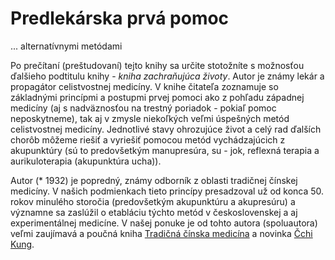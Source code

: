 Predlekárska prvá pomoc
=======================

... alternatívnymi metódami

Po prečítaní (preštudovaní) tejto knihy sa určite stotožníte s možnosťou
ďalšieho podtitulu knihy - *kniha zachraňujúca životy*. Autor je známy lekár a
propagátor celistvostnej medicíny. V knihe čitateľa zoznamuje so základnými
princípmi a postupmi prvej pomoci ako z pohľadu západnej medicíny (aj s
nadväznosťou na trestný poriadok - pokiaľ pomoc neposkytneme), tak aj v zmysle
niekoľkých veľmi úspešných metód celistvostnej medicíny. Jednotlivé stavy
ohrozujúce život a celý rad ďalších chorôb môžeme riešiť a vyriešiť pomocou
metód vychádzajúcich z akupunktúry (sú to predovšetkým manupresúra, su - jok,
reflexná terapia a aurikuloterapia (akupunktúra ucha)).

Autor (\* 1932) je popredný, známy odborník z oblasti tradičnej čínskej
medicíny. V našich podmienkach tieto princípy presadzoval už od konca 50. rokov
minulého storočia (predovšetkým akupunktúru a akupresúru) a významne sa zaslúžil
o etabláciu týchto metód v československej a aj experimentálnej medicíne. V
našej ponuke je od tohto autora (spoluautora) veľmi zaujímavá a poučná kniha
[Tradičná čínska medicína](/sip/knihy/tradicni-cinska-medicina)
a novinka [Čchi Kung](/sip/knihy/cchi-kung).

